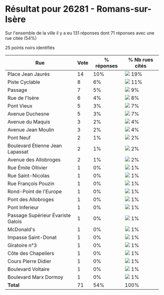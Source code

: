 # Résultat pour 26281 - Romans-sur-Isère

Sur l'ensemble de la ville il y a eu 131 réponses dont 71 réponses avec une rue citée (54%)

25 points noirs identifiés

| Rue | Vote | % réponses | % Nb rues cités|
|-----|------|------------|----------------|
| Place Jean Jaurès | 14 | 10% | <img src="../../img/bar_19.gif" />&nbsp;19%|
| Piste Cyclable | 8 | 6% | <img src="../../img/bar_11.gif" />&nbsp;11%|
| Passage | 7 | 5% | <img src="../../img/bar_9.gif" />&nbsp;9%|
| Rue de l'Isère | 6 | 4% | <img src="../../img/bar_8.gif" />&nbsp;8%|
| Pont Vieux | 5 | 3% | <img src="../../img/bar_7.gif" />&nbsp;7%|
| Avenue Duchesne | 5 | 3% | <img src="../../img/bar_7.gif" />&nbsp;7%|
| Avenue du Maquis | 3 | 2% | <img src="../../img/bar_4.gif" />&nbsp;4%|
| Avenue Jean Moulin | 3 | 2% | <img src="../../img/bar_4.gif" />&nbsp;4%|
| Pont Neuf | 2 | 1% | <img src="../../img/bar_2.gif" />&nbsp;2%|
| Boulevard Étienne Jean Lapassat | 2 | 1% | <img src="../../img/bar_2.gif" />&nbsp;2%|
| Avenue des Allobroges | 2 | 1% | <img src="../../img/bar_2.gif" />&nbsp;2%|
| Rue Émile Ollivier | 1 | 0% | <img src="../../img/bar_1.gif" />&nbsp;1%|
| Rue Saint-Nicolas | 1 | 0% | <img src="../../img/bar_1.gif" />&nbsp;1%|
| Rue François Pouzin | 1 | 0% | <img src="../../img/bar_1.gif" />&nbsp;1%|
| Rond-Point de l'Europe | 1 | 0% | <img src="../../img/bar_1.gif" />&nbsp;1%|
| Pont des Allobroges | 1 | 0% | <img src="../../img/bar_1.gif" />&nbsp;1%|
| Pont Inferieur | 1 | 0% | <img src="../../img/bar_1.gif" />&nbsp;1%|
| Passage Supérieur Évariste Galois | 1 | 0% | <img src="../../img/bar_1.gif" />&nbsp;1%|
| McDonald's | 1 | 0% | <img src="../../img/bar_1.gif" />&nbsp;1%|
| Impasse Saint-Donat | 1 | 0% | <img src="../../img/bar_1.gif" />&nbsp;1%|
| Giratoire n°3 | 1 | 0% | <img src="../../img/bar_1.gif" />&nbsp;1%|
| Côte des Chapeliers | 1 | 0% | <img src="../../img/bar_1.gif" />&nbsp;1%|
| Cours Pierre Didier | 1 | 0% | <img src="../../img/bar_1.gif" />&nbsp;1%|
| Boulevard Voltaire | 1 | 0% | <img src="../../img/bar_1.gif" />&nbsp;1%|
| Boulevard Marx Dormoy | 1 | 0% | <img src="../../img/bar_1.gif" />&nbsp;1%|
| **Total** | 71 | 54% | 100%|
